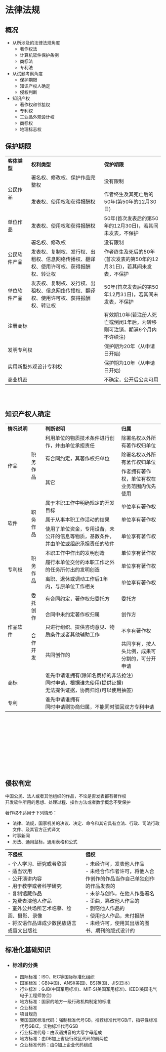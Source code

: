 # 法律法规
## 概况
- 从所涉及的法律法规角度
  - 著作权法
  - 计算机软件保护条例
  - 商标法
  - 专利法
- 从试题考察角度
  - 保护期限
  - 知识产权人确定
  - 侵权判断
- 知识产权
  - 著作权和邻接权
  - 专利权
  - 工业品外观设计权
  - 商标权
  - 地理标志权
## 保护期限
<table>
<tr>
  <td width="60"><b>客体类型</b></td>
  <td width="220"><b>权利类型</b></td>
  <td><b>保护期限</b></td>
</tr>
<tr>
  <td rowspan="2">公民作品</td>
  <td>署名权、修改权、保护作品完整权</td>
  <td>没有限制
</tr>
<tr>
  <td>发表权、使用权和获得报酬权</td>
  <td>作者终生及其死亡后的50年(第50年的12月30日)
</tr>
<tr>
  <td>单位作品</td>
  <td>发表权、使用权和获得报酬权</td>
  <td>50年(首次发表后的第50年的12月30日)，若其间未发表，不保护</td>
</tr>
<tr>
  <td rowspan="2">公民软件产品</td>
  <td>署名权、修改权</td>
  <td>没有限制</td>
</tr>
<tr>
  <td>发表权、复制权、发行权、出租权、信息网络传播权、翻译权、使用许可权、获得报酬权、转让权</td>
  <td>作者终生及死后的50年(首次发表的第50年的12月31日)，若其间未发表，不保护</td>
</tr>
<tr>
  <td>单位软件产品</td>
  <td>发表权、复制权、发行权、出租权、信息网络传播权、翻译权、使用许可权、获得报酬权、转让权</td>
  <td>50年(首次发表后的第50年12月31日)，若其间未发表，不保护
</tr>
<tr>
  <td colspan="2">注册商标</td>
  <td>有效期10年(若注册人死亡或倒闭1年后，为转移则可注销，期满6个月内不许续注)
</tr>
<tr>
  <td colspan="2">发明专利权</td>
  <td>保护期为20年（从申请日开始)</td>
</tr>
<tr>
  <td colspan="2">实用新型外观设计专利权</td>
  <td>保护期为10年（从申请日开始)</td>
</tr>
<tr>
  <td colspan="2">商业机密</td>
  <td>不确定，公开后公众可用</td>
</tr>
</table>
<br><br>

## 知识产权人确定
<table>
<tr>
  <td colspan="2"><b>情况说明</b></td>
  <td><b>判断说明</b></td>
  <td><b>归属</b>
</tr>
<tr>
  <td rowspan="3" width="60">作品</td>
  <td rowspan="3" width="30">职务作品</td>
  <td width="230">利用单位的物质技术条件进行创作，并由单位承担责任</td>
  <td>除署名权以外所有著作权归单位</td>
</tr>
<tr>
  <td>有合同约定，其著作权归单位</td>
  <td>除署名权以外所有著作权归单位</td>
</tr>
<tr>
  <td>其它</td>
  <td>作者拥有著作权，单位有权在业务范围内优先使用</td>
</tr>
<tr>
  <td rowspan="3">软件</td>
  <td rowspan="3">职务作品</td>
  <td>属于本职工作中明确规定的开发目标</td>
  <td>单位享有著作权</td>
</tr>
<tr>
  <td>属于从事本职工作活动的结果</td>
  <td>单位享有著作权</td>
</tr>
<tr>
  <td>使用了单位资金，专用设备，未公开的信息等物质，基数条件，并由单位或组织承担责任的软件</td>
  <td>单位享有著作权</td>
</tr>
<tr>
  <td rowspan="3">专利权</td>
  <td rowspan="3">职务作品</td>
  <td>本职工作中作出的发明创造</td>
  <td>单位享有著作权</td>
</tr>
<tr>
  <td>履行本单位交付的本职工作之外的任务所付出的发明创造</td>
  <td>单位享有著作权</td>
</tr>
<tr>
  <td>离职、退休或调动工作后1年内，与原单位工作相关</td>
  <td>单位享有著作权</td>
</tr>
<tr>
  <td rowspan="4">作品软件</td>
  <td rowspan="2">委托创作</td>
  <td>有合同约定，著作权归委托方</td>
  <td>委托方</td>
</tr>
<tr>
  <td>合同中未约定著作权归属</td>
  <td>创作方</td>
</tr>
<tr>
  <td rowspan="2">合作开发</td>
  <td>只进行组织、提供咨询意见、物质条件或者其他辅助工作</td>
  <td>不享有著作权</td>
</tr>
<tr>
  <td>共同创作的</td>
  <td>共同享有，按人头比例，成果可分割的，可分开申请</td>
</tr>
<tr>
  <td colspan="2">商标</td>
  <td colspan="2">谁先申请谁拥有(除知名商标的非法抢注)<br>同时申请，根据谁先使用(提供证据)<br>无法提供证据，协商归谁(可以使用抽签)</td>
</tr>
<tr>
  <td colspan="2">专利</td>
  <td colspan="2">谁先申请谁拥有<br>同时申请则协商归属，不能同时驳回双方专利申请
</tr>
</table>
<br><br><br><br><br><br><br><br><br><br>

## 侵权判定
中国公民、法人或者其他组织的作品，不论是否发表都有著作权  
开发软件所用的思想、处理过程、操作方法或者数学概念不受保护

著作权不适用于下列情形：  
- 法律、法规，国家机关的决议、决定、命令和其它具有立法、行政、司法行政文件、及其官方正式译文
- 时事新闻
- 历法、通用鼠标，通用表格和公式
<table>
<tr>
  <td width="50%"><b>不侵权</b></td>
  <td width="50%"><b>侵权</b></td>
</tr>
<tr>
  <td>- 个人学习、研究或者欣赏<br>- 适当饮用<br>- 公开演讲内容<br>- 用于教学或者科学研究<br>- 复制馆藏作品<br>- 免费表演他人作品<br>- 室外公共场所艺术临摹、绘画、摄影、录像<br>- 将汉语作品译成少数民族语言或盲文出版社</td>
  <td>- 未经许可，发表他人作品<br>- 未经合作作者许可，将他人合作创作的作品当作自己单独创作的作品发表的<br>- 未参与创作，在他人作品署名<br>- 歪曲，篡改他人作品的<br>- 剽窃他人作品的<br>- 使用他人作品，未付报酬<br>- 未经许可，使用其出版的图书、期刊的版式设计的
</tr>
</table>

## 标准化基础知识
- ### 标准的分类
  - 国际标准：ISO、IEC等国际标准化组织
  - 国家标准：GB(中国)、ANSI(美国)、BS(英国)、JIS(日本)
  - 行业标准：GJB(中国军用标准)、MIT-S(美国军用标准)、IEEE(美国电气电子工程师协会)
  - 地方标准：国家的地方一级行政机构制定的标准
  - 企业标准
  - 项目规范
  - 我国国家标准代码：强制标准代号GB。推荐标准代号GB/T，指导性标准代号GB/Z，实物标准代号GSB
  - 行业标准代号：由汉语拼音的大写字母组成
  - 地方标准：由DB加上省级行政区代码的前两位
  - 企业标准代码：由Q加上企业代码组成